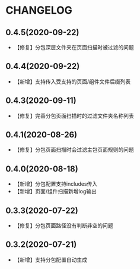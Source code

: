 # CHANGELOG

## 0.4.5(2020-09-22)

- 【修复】分包深层文件夹在页面扫描时被过滤的问题

## 0.4.4(2020-09-22)

- 【新增】支持传入受支持的页面/组件文件后缀列表

## 0.4.3(2020-09-11)

- 【修复】完善分包页面扫描时的过滤文件夹名称列表

## 0.4.1(2020-08-26)

- 【修复】分包页面扫描时会过滤主包页面规则的问题

## 0.4.0(2020-08-18)

- 【新增】分包配置支持includes传入
- 【新增】页面/组件扫描新增log输出

## 0.3.3(2020-07-22)

- 【修复】分包页面路径没有判断非空的问题

## 0.3.2(2020-07-21)

- 【新增】支持分包配置自动生成

